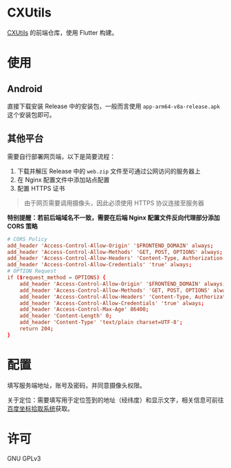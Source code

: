 # CXUtils

[CXUtils](https://github.com/Kenxu2022/CXUtils) 的前端仓库，使用 Flutter 构建。

# 使用

## Android
直接下载安装 Release 中的安装包，一般而言使用 `app-arm64-v8a-release.apk` 这个安装包即可。

## 其他平台
需要自行部署网页端，以下是简要流程：  
1. 下载并解压 Release 中的 `web.zip` 文件至可通过公网访问的服务器上
2. 在 Nginx 配置文件中添加站点配置
3. 配置 HTTPS 证书

> 由于网页需要调用摄像头，因此必须使用 HTTPS 协议连接至服务器

**特别提醒：若前后端域名不一致，需要在后端 Nginx 配置文件反向代理部分添加 CORS 策略**  
```conf
# CORS Policy
add_header 'Access-Control-Allow-Origin' '$FRONTEND_DOMAIN' always;
add_header 'Access-Control-Allow-Methods' 'GET, POST, OPTIONS' always;
add_header 'Access-Control-Allow-Headers' 'Content-Type, Authorization' always;
add_header 'Access-Control-Allow-Credentials' 'true' always;
# OPTION Request
if ($request_method = OPTIONS) {
    add_header 'Access-Control-Allow-Origin' '$FRONTEND_DOMAIN' always;
    add_header 'Access-Control-Allow-Methods' 'GET, POST, OPTIONS' always;
    add_header 'Access-Control-Allow-Headers' 'Content-Type, Authorization' always;
    add_header 'Access-Control-Allow-Credentials' 'true' always;
    add_header 'Access-Control-Max-Age' 86400;
    add_header 'Content-Length' 0;
    add_header 'Content-Type' 'text/plain charset=UTF-8';
    return 204;
}
```

# 配置

填写服务端地址，账号及密码，并同意摄像头权限。

关于定位：需要填写用于定位签到的地址（经纬度）和显示文字，相关信息可前往[百度坐标拾取系统](https://lbs.baidu.com/maptool/getpoint)获取。

# 许可

GNU GPLv3